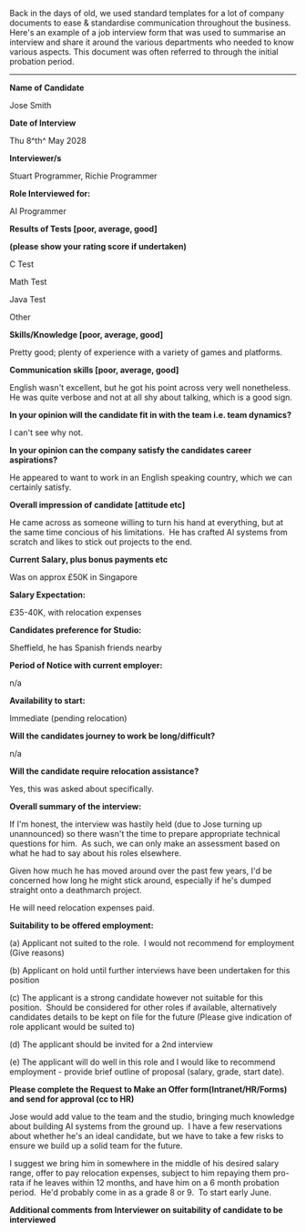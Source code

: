 
Back in the days of old, we used standard templates for a lot of company
documents to ease & standardise communication throughout the business.
Here's an example of a job interview form that was used to summarise an
interview and share it around the various departments who needed to know
various aspects. This document was often referred to through the initial
probation period.

---

**Name of Candidate**

Jose Smith

**Date of Interview**

Thu 8^th^ May 2028

**Interviewer/s**

Stuart Programmer, Richie Programmer

**Role Interviewed for:**

AI Programmer

**Results of Tests [poor, average, good]**

**(please show your rating score if undertaken)**

C Test

Math Test

Java Test

Other

**Skills/Knowledge [poor, average, good]**

Pretty good; plenty of experience with a variety of games and platforms.

**Communication skills [poor, average, good]**

English wasn't excellent, but he got his point across very well
nonetheless.  He was quite verbose and not at all shy about talking,
which is a good sign.

**In your opinion will the candidate fit in with the team i.e. team
dynamics?**

I can't see why not.

**In your opinion can the company satisfy the candidates career
aspirations?**

He appeared to want to work in an English speaking country, which we can
certainly satisfy.

**Overall impression of candidate [attitude etc]**

He came across as someone willing to turn his hand at everything, but at
the same time concious of his limitations.  He has crafted AI systems
from scratch and likes to stick out projects to the end.

**Current Salary, plus bonus payments etc**

Was on approx £50K in Singapore

**Salary Expectation:**

£35-40K, with relocation expenses

**Candidates preference for Studio:**

Sheffield, he has Spanish friends nearby

**Period of Notice with current employer:**

n/a

**Availability to start:**

Immediate (pending relocation)

**Will the candidates journey to work be long/difficult?**

n/a

**Will the candidate require relocation assistance?**

Yes, this was asked about specifically.

**Overall summary of the interview:**

If I'm honest, the interview was hastily held (due to Jose turning up
unannounced) so there wasn't the time to prepare appropriate technical
questions for him.  As such, we can only make an assessment based on
what he had to say about his roles elsewhere.

Given how much he has moved around over the past few years, I'd be
concerned how long he might stick around, especially if he's dumped
straight onto a deathmarch project.

He will need relocation expenses paid.

**Suitability to be offered employment:**

\(a) Applicant not suited to the role.  I would not recommend for
employment (Give reasons)

\(b) Applicant on hold until further interviews have been undertaken for
this position

\(c) The applicant is a strong candidate however not suitable for this
position.  Should be considered for other roles if available,
alternatively candidates details to be kept on file for the future
(Please give indication of role applicant would be suited to)

\(d) The applicant should be invited for a 2nd interview

\(e) The applicant will do well in this role and I would like to
recommend employment - provide brief outline of proposal (salary, grade,
start date).

**Please complete the Request to Make an Offer form(Intranet/HR/Forms)
and send for approval (cc to HR)**

Jose would add value to the team and the studio, bringing much knowledge
about building AI systems from the ground up.  I have a few reservations
about whether he's an ideal candidate, but we have to take a few risks
to ensure we build up a solid team for the future.

I suggest we bring him in somewhere in the middle of his desired salary
range, offer to pay relocation expenses, subject to him repaying them
pro-rata if he leaves within 12 months, and have him on a 6 month
probation period.  He'd probably come in as a grade 8 or 9.  To start
early June.

**Additional comments from Interviewer on suitability of candidate to be
interviewed**

